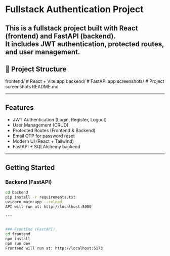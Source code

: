 # Fullstack Authentication Project

This is a **fullstack project** built with **React (frontend)** and **FastAPI (backend)**.  
It includes JWT authentication, protected routes, and user management.
---

## 📂 Project Structure

frontend/ # React + Vite app
backend/ # FastAPI app
screenshots/ # Project screenshots
README.md

---

## Features

-  JWT Authentication (Login, Register, Logout)
-  User Management (CRUD)
-  Protected Routes (Frontend & Backend)
-  Email OTP for password reset
-  Modern UI (React + Tailwind)
-  FastAPI + SQLAlchemy backend

---


## Getting Started

### Backend (FastAPI)

```bash
cd backend
pip install -r requirements.txt
uvicorn main:app --reload
API will run at: http://localhost:8000

---


### FrontEnd (FastAPI)
cd frontend
npm install
npm run dev
Frontend will run at: http://localhost:5173